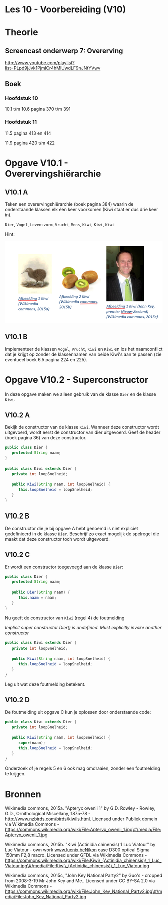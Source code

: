 Les 10 - Voorbereiding (V10)
===

# Theorie

## Screencast onderwerp 7: Overerving

<http://www.youtube.com/playlist?list=PLpd9jJvk1PjmlCr4hMlUwdLF9nJNtYVwv>

## Boek

### Hoofdstuk 10

10.1 t/m 10.6 pagina 370 t/m 391

### Hoofdstuk 11

11.5 pagina 413 en 414

11.9 pagina 420 t/m 422


# Opgave V10.1 - Overervingshiërarchie

## V10.1 A

Teken een overervingshiërarchie (boek pagina 384) waarin de onderstaande klassen elk één keer voorkomen (Kiwi staat er dus drie keer in).

`Dier`, `Vogel`, `Levensvorm`, `Vrucht`, `Mens`, `Kiwi`, `Kiwi`, `Kiwi`

Hint:

![kiwis](images/kiwis.png)

## V10.1 B

Implementeer de klassen `Vogel`, `Vrucht`, `Kiwi`  en `Kiwi` en los het naamconflict dat je krijgt op zonder de klassennamen van beide Kiwi's aan te passen (zie eventueel boek 6.5 pagina 224 en 225).


# Opgave V10.2 - Superconstructor 

In deze opgave maken we alleen gebruik van de klasse `Dier` en de klasse `Kiwi`.

## V10.2 A

Bekijk de constructor van de klasse `Kiwi`. Wanneer deze constructor wordt uitgevoerd, wordt eerst de constructor van dier uitgevoerd. Geef de header (boek pagina 36) van deze constructor.

```java
public class Dier {
   protected String naam;
}

public class Kiwi extends Dier {
   private int loopSnelheid;

   public Kiwi(String naam, int loopSnelheid) {
      this.loopSnelheid = loopSnelheid;
   }
}
```

## V10.2 B

De constructor die je bij opgave A hebt genoemd is niet expliciet gedefinieerd in de klasse `Dier`. Beschrijf zo exact mogelijk de spelregel die maakt dat deze constructor toch wordt uitgevoerd.

## V10.2 C

Er wordt een constructor toegevoegd aan de klasse `Dier`:

```java
public class Dier {
   protected String naam;

   public Dier(String naam) {
      this.naam = naam;
   }
}
```

Nu geeft de constructor van `Kiwi` (regel 4) de foutmelding

*Implicit super constructor Dier() is undefined. Must explicitly invoke another constructor*

```java
public class Kiwi extends Dier {
   private int loopSnelheid;

   public Kiwi(String naam, int loopSnelheid) {
      this.loopSnelheid = loopSnelheid;
   }
}
```

Leg uit wat deze foutmelding betekent.

## V10.2 D

De foutmelding uit opgave C kun je oplossen door onderstaande code:

```java
public class Kiwi extends Dier {
   private int loopSnelheid;

   public Kiwi(String naam, int loopSnelheid) {
      super(naam);
      this.loopSnelheid = loopSnelheid;
   }
}
```

Onderzoek of je regels 5 en 6 ook mag omdraaien, zonder een foutmelding te krijgen.

# Bronnen

Wikimedia commons, 2015a. \"Apteryx owenii 1\" by G.D. Rowley - Rowley, G.D., Ornithological Miscellany, 1875-78 - http://www.nzbirds.com/birds/kiwils.html. Licensed under Publiek domein via Wikimedia Commons - https://commons.wikimedia.org/wiki/File:Apteryx_owenii_1.jpg\#/media/File:Apteryx_owenii_1.jpg

Wikimedia commons, 2015b. \"Kiwi (Actinidia chinensis) 1 Luc Viatour\" by Luc Viatour - own work www.lucnix.beNikon case D300 optical Sigma 150mm F2,8 macro. Licensed under GFDL via Wikimedia Commons - https://commons.wikimedia.org/wiki/File:Kiwi\_(Actinidia_chinensis)\_1_Luc_Viatour.jpg\#/media/File:Kiwi\_(Actinidia_chinensis)\_1_Luc_Viatour.jpg

Wikimedia commons, 2015c, \"John Key National Party2\" by Guo\'s - cropped from 2008-3-19 Mr John Key and Me.. Licensed under CC BY-SA 2.0 via Wikimedia Commons - https://commons.wikimedia.org/wiki/File:John_Key_National_Party2.jpg\#/media/File:John_Key_National_Party2.jpg
